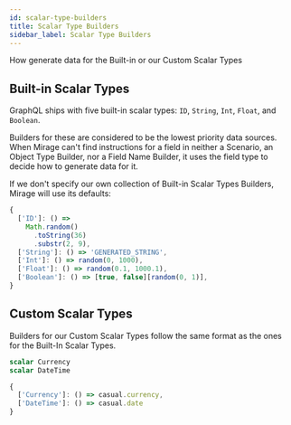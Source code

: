 ```yaml
---
id: scalar-type-builders
title: Scalar Type Builders
sidebar_label: Scalar Type Builders
---
```


How generate data for the Built-in or our Custom Scalar Types

## Built-in Scalar Types

GraphQL ships with five built-in scalar types: `ID`, `String`, `Int`, `Float`, and `Boolean`.

Builders for these are considered to be the lowest priority data sources. When Mirage can't find instructions for a field in neither a Scenario, an Object Type Builder, nor a Field Name Builder, it uses the field type to decide how to generate data for it.

If we don't specify our own collection of Built-in Scalar Types Builders, Mirage will use its defaults:

```javascript
{
  ['ID']: () =>
    Math.random()
      .toString(36)
      .substr(2, 9),
  ['String']: () => 'GENERATED_STRING',
  ['Int']: () => random(0, 1000),
  ['Float']: () => random(0.1, 1000.1),
  ['Boolean']: () => [true, false][random(0, 1)],
}
```

## Custom Scalar Types

Builders for our Custom Scalar Types follow the same format as the ones for the Built-In Scalar Types.

```graphql
scalar Currency
scalar DateTime
```

```javascript
{
  ['Currency']: () => casual.currency,
  ['DateTime']: () => casual.date
}
```
